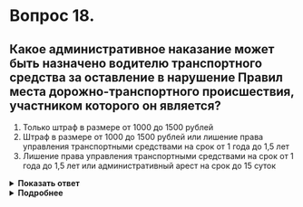# Вопрос 18.

## Какое административное наказание может быть назначено водителю транспортного средства за оставление в нарушение Правил места дорожно-транспортного происшествия, участником которого он является?

1. Только штраф в размере от 1000 до 1500 рублей
2. Штраф в размере от 1000 до 1500 рублей или лишение права управления транспортными средствами на срок от 1 года до 1,5 лет
3. Лишение права управления транспортными средствами на срок от 1 года до 1,5 лет или административный арест на срок до 15 суток

<details>
<summary><b>Показать ответ</b></summary>
Правильный ответ: 3
</details>
<details>
<summary><b>Подробнее</b></summary>
Согласно ст. 12.27 ч.2 водитель ТС за оставление в нарушение Правил места дорожно-транспортного происшествия, участником которого он является привлекается к наказанию лишению права управления ТС на срок от 1 года до 1,5 лет или административному аресту на срок до 15 суток.
«Кодекс РФ об административных правонарушениях»
</details>